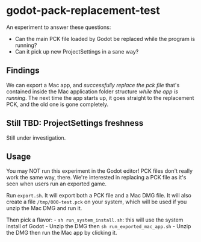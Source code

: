 # godot-pack-replacement-test

An experiment to answer these questions:

- Can the main PCK file loaded by Godot be replaced while the program is running? 
- Can it pick up new ProjectSettings in a sane way? 

## Findings

We can export a Mac app, and _successfully replace the pck file_ that's contained inside the Mac application folder structure _while the app is running_.  The next time the app starts up, it goes straight to the replacement PCK, and the old one is gone completely.

## Still TBD: ProjectSettings freshness

Still under investigation.

## Usage

You may NOT run this experiment in the Godot editor!  PCK files don't really work the same way, there.  We're interested in replacing a PCK file as it's seen when users run an exported game.

Run `export.sh`.  It will export both a PCK file and a Mac DMG file.  It will also create a file `/tmp/000-test.pck` on your system, which will be used if you unzip the Mac DMG and run it.

Then pick a flavor:
    - `sh run_system_install.sh`: this will use the system install of Godot
    - Unzip the DMG then `sh run_exported_mac_app.sh`
    - Unzip the DMG then run the Mac app by clicking it.
